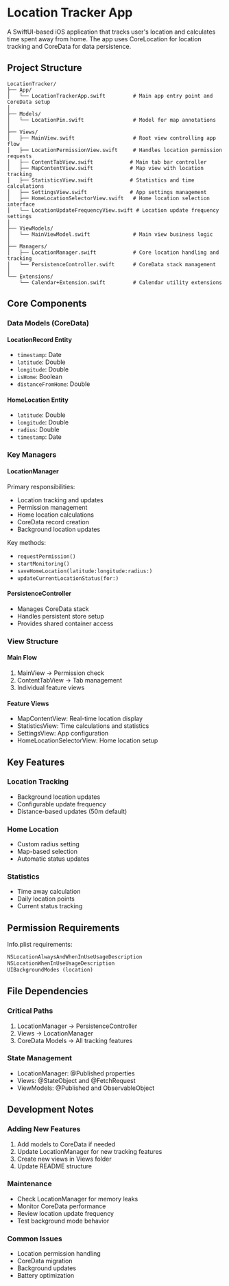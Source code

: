 # Location Tracker App

A SwiftUI-based iOS application that tracks user's location and calculates time spent away from home. The app uses CoreLocation for location tracking and CoreData for data persistence.

## Project Structure

```
LocationTracker/
├── App/
│   └── LocationTrackerApp.swift         # Main app entry point and CoreData setup
│
├── Models/
│   └── LocationPin.swift                # Model for map annotations
│
├── Views/
│   ├── MainView.swift                   # Root view controlling app flow
│   ├── LocationPermissionView.swift     # Handles location permission requests
│   ├── ContentTabView.swift            # Main tab bar controller
│   ├── MapContentView.swift            # Map view with location tracking
│   ├── StatisticsView.swift            # Statistics and time calculations
│   ├── SettingsView.swift              # App settings management
│   ├── HomeLocationSelectorView.swift   # Home location selection interface
│   └── LocationUpdateFrequencyView.swift # Location update frequency settings
│
├── ViewModels/
│   └── MainViewModel.swift              # Main view business logic
│
├── Managers/
│   ├── LocationManager.swift            # Core location handling and tracking
│   └── PersistenceController.swift      # CoreData stack management
│
└── Extensions/
    └── Calendar+Extension.swift         # Calendar utility extensions
```

## Core Components

### Data Models (CoreData)

#### LocationRecord Entity
- `timestamp`: Date
- `latitude`: Double
- `longitude`: Double
- `isHome`: Boolean
- `distanceFromHome`: Double

#### HomeLocation Entity
- `latitude`: Double
- `longitude`: Double
- `radius`: Double
- `timestamp`: Date

### Key Managers

#### LocationManager
Primary responsibilities:
- Location tracking and updates
- Permission management
- Home location calculations
- CoreData record creation
- Background location updates

Key methods:
- `requestPermission()`
- `startMonitoring()`
- `saveHomeLocation(latitude:longitude:radius:)`
- `updateCurrentLocationStatus(for:)`

#### PersistenceController
- Manages CoreData stack
- Handles persistent store setup
- Provides shared container access

### View Structure

#### Main Flow
1. MainView → Permission check
2. ContentTabView → Tab management
3. Individual feature views

#### Feature Views
- MapContentView: Real-time location display
- StatisticsView: Time calculations and statistics
- SettingsView: App configuration
- HomeLocationSelectorView: Home location setup

## Key Features

### Location Tracking
- Background location updates
- Configurable update frequency
- Distance-based updates (50m default)

### Home Location
- Custom radius setting
- Map-based selection
- Automatic status updates

### Statistics
- Time away calculation
- Daily location points
- Current status tracking

## Permission Requirements

Info.plist requirements:
```xml
NSLocationAlwaysAndWhenInUseUsageDescription
NSLocationWhenInUseUsageDescription
UIBackgroundModes (location)
```

## File Dependencies

### Critical Paths
1. LocationManager → PersistenceController
2. Views → LocationManager
3. CoreData Models → All tracking features

### State Management
- LocationManager: @Published properties
- Views: @StateObject and @FetchRequest
- ViewModels: @Published and ObservableObject

## Development Notes

### Adding New Features
1. Add models to CoreData if needed
2. Update LocationManager for new tracking features
3. Create new views in Views folder
4. Update README structure

### Maintenance
- Check LocationManager for memory leaks
- Monitor CoreData performance
- Review location update frequency
- Test background mode behavior

### Common Issues
- Location permission handling
- CoreData migration
- Background updates
- Battery optimization